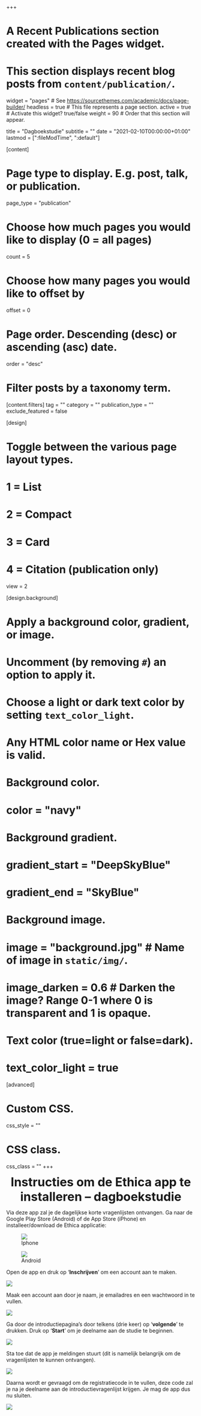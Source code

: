 +++
# A Recent Publications section created with the Pages widget.
# This section displays recent blog posts from `content/publication/`.

widget = "pages"  # See https://sourcethemes.com/academic/docs/page-builder/
headless = true  # This file represents a page section.
active = true  # Activate this widget? true/false
weight = 90  # Order that this section will appear.

title = "Dagboekstudie"
subtitle = ""
date = "2021-02-10T00:00:00+01:00"
lastmod = [":fileModTime", ":default"]

[content]
  # Page type to display. E.g. post, talk, or publication.
  page_type = "publication"
  
  # Choose how much pages you would like to display (0 = all pages)
  count = 5
  
  # Choose how many pages you would like to offset by
  offset = 0

  # Page order. Descending (desc) or ascending (asc) date.
  order = "desc"

  # Filter posts by a taxonomy term.
  [content.filters]
    tag = ""
    category = ""
    publication_type = ""
    exclude_featured = false
  
[design]
  # Toggle between the various page layout types.
  #   1 = List
  #   2 = Compact
  #   3 = Card
  #   4 = Citation (publication only)
  view = 2
  
[design.background]
  # Apply a background color, gradient, or image.
  #   Uncomment (by removing `#`) an option to apply it.
  #   Choose a light or dark text color by setting `text_color_light`.
  #   Any HTML color name or Hex value is valid.
    
  # Background color.
  # color = "navy"
  
  # Background gradient.
  # gradient_start = "DeepSkyBlue"
  # gradient_end = "SkyBlue"
  
  # Background image.
  # image = "background.jpg"  # Name of image in `static/img/`.
  # image_darken = 0.6  # Darken the image? Range 0-1 where 0 is transparent and 1 is opaque.

  # Text color (true=light or false=dark).
  # text_color_light = true  
  
[advanced]
 # Custom CSS. 
 css_style = ""
 
 # CSS class.
 css_class = ""
+++

<font size="6">
<b><center>Instructies om de Ethica app te installeren – dagboekstudie</center></b>
</font>

Via deze app zal je de dagelijkse korte vragenlijsten ontvangen.
Ga naar de Google Play Store (Android) of de App Store (iPhone) en installeer/download de Ethica applicatie:

<figure>
   <img src="/img/diary/nl/diary1.png">
   <figcaption>Iphone</figcaption>
</figure>

<figure>
   <img src="/img/diary/nl/diary2.png">
   <figcaption>Android</figcaption>
</figure>

Open de app en druk op ‘<b>Inschrijven</b>’ om een account aan te maken.

![](/img/diary/nl/diary3.jpg)

Maak een account aan door je naam, je emailadres en een wachtwoord in te vullen.

![](/img/diary/nl/diary4.jpg)

Ga door de introductiepagina’s door telkens (drie keer) op ‘<b>volgende</b>’ te drukken. Druk op ‘<b>Start</b>’ om je deelname aan de studie te beginnen.

![](/img/diary/nl/diary5.png)

Sta toe dat de app je meldingen stuurt (dit is namelijk belangrijk om de vragenlijsten te kunnen ontvangen).

![](/img/diary/nl/diary6.png)

Daarna wordt er gevraagd om de registratiecode in te vullen, deze code zal je na je deelname aan de introductievragenlijst krijgen. Je mag de app dus nu sluiten.

![](/img/diary/nl/diary7.png)
